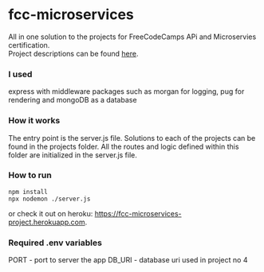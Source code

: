 # fcc-microservices
All in one solution to the projects for FreeCodeCamps APi and Microservies certification.  
Project descriptions can be found [here](https://www.freecodecamp.org/learn/back-end-development-and-apis/#back-end-development-and-apis-projects).

### I used   
express with middleware packages such as morgan for logging, pug for rendering and mongoDB as a database

### How it works
The entry point is the server.js file.
Solutions to each of the projects can be found in the projects folder. All the routes and logic defined within this folder are initialized in the server.js file.

### How to run
```
npm install
npx nodemon ./server.js
```
or check it out on heroku: https://fcc-microservices-project.herokuapp.com.

### Required .env variables
PORT - port to server the app
DB_URI - database uri used in project no 4
